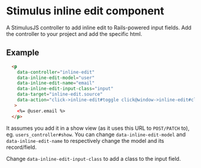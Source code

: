 # Stimulus inline edit component

A StimulusJS controller to add inline edit to Rails-powered input fields.
Add the controller to your project and add the specific html.

## Example
```html
  <p
    data-controller="inline-edit"
    data-inline-edit-model="user"
    data-inline-edit-name="email"
    data-inline-edit-input-class="input"
    data-target="inline-edit.source"
    data-action="click->inline-edit#toggle click@window->inline-edit#close"
   >
    <%= @user.email %>
  </p>
```

It assumes you add it in a show view (as it uses this URL to `POST/PATCH` to), eg. `users_controller#show`. You can change `data-inline-edit-model` and `data-inline-edit-name` to respectively change the model and its record/field.

Change `data-inline-edit-input-class` to add a class to the input field.

